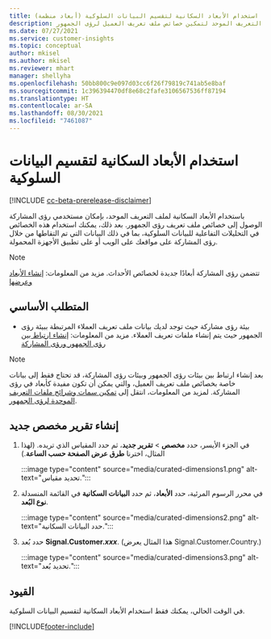 ```yaml
---
title: استخدام الأبعاد السكانية لتقسيم البيانات السلوكية (أبعاد منظمة)
description: استخدم الأبعاد المنظمة لملف التعريف الموحد لتمكين خصائص ملف تعريف العميل لرؤى الجمهور.
ms.date: 07/27/2021
ms.service: customer-insights
ms.topic: conceptual
author: mkisel
ms.author: mkisel
ms.reviewer: mhart
manager: shellyha
ms.openlocfilehash: 50bb800c9e097d03cc6f26f79819c741ab5e8baf
ms.sourcegitcommit: 1c396394470df8e68c2fafe3106567536ff87194
ms.translationtype: HT
ms.contentlocale: ar-SA
ms.lasthandoff: 08/30/2021
ms.locfileid: "7461087"
---
```

# <a name="use-demographic-dimensions-for-splitting-behavioral-data"></a>استخدام الأبعاد السكانية لتقسيم البيانات السلوكية

[!INCLUDE [cc-beta-prerelease-disclaimer](includes/cc-beta-prerelease-disclaimer.md)]

باستخدام الأبعاد السكانية لملف التعريف الموحد، بإمكان مستخدمي رؤى المشاركة الوصول إلى خصائص ملف تعريف رؤى الجمهور. بعد ذلك، يمكنك استخدام هذه الخصائص في التحليلات التفاعلية للبيانات السلوكية، بما في ذلك البيانات التي تم التقاطها من خلال رؤى المشاركة على مواقعك على الويب أو على تطبيق الأجهزة المحمولة.

>[!NOTE]
> تتضمن رؤى المشاركة أبعادًا جديدة لخصائص الأحداث. مزيد من المعلومات: [إنشاء الأبعاد وعرضها](dimensions.md)

## <a name="prerequisite"></a>المتطلب الأساسي

- بيئة رؤى مشاركة حيث توجد لديك بيانات ملف تعريف العملاء المرتبطة ببيئة رؤى الجمهور حيث يتم إنشاء ملفات تعريف العملاء. مزيد من المعلومات: [إنشاء ارتباط بين رؤى الجمهور ورؤى المشاركة](integrate-audience-insights-engagement-insights.md)

> [!NOTE]
> بعد إنشاء ارتباط بين بيئات رؤى الجمهور وبيئات رؤى المشاركة، قد تحتاج فقط إلى بيانات خاصة بخصائص ملف تعريف العميل، والتي يمكن أن تكون مفيدة كأبعاد في رؤى المشاركة. لمزيد من المعلومات، انتقل إلى [تمكين سمات وشرائح ملفات التعريف الموحدة لرؤى الجمهور](integrate-audience-insights-engagement-insights.md#enable-audience-insights-unified-profiles-attributes-and-segments).<!--note from editor: Suggested. -->

## <a name="create-a-new-custom-report"></a>إنشاء تقرير مخصص جديد

1. في الجزء الأيسر، حدد **مخصص** > **تقرير جديد**، ثم حدد المقياس الذي تريده. (لهذا المثال، اخترنا **طرق عرض الصفحة حسب الساعة**.)

    :::image type="content" source="media/curated-dimensions1.png" alt-text="تحديد مقياس.":::

2. في محرر الرسوم المرئية، حدد **الأبعاد**، ثم حدد **البيانات السكانية** في القائمة المنسدلة **نوع البُعد**.

    :::image type="content" source="media/curated-dimensions2.png" alt-text="حدد البيانات السكانية.":::

3. حدد بُعد **Signal.Customer.*xxx***. (هذا المثال يعرض Signal.Customer.Country.)

    :::image type="content" source="media/curated-dimensions3.png" alt-text="تحديد بُعد.":::
  
## <a name="limitations"></a>القيود

في الوقت الحالي، يمكنك فقط استخدام الأبعاد السكانية لتقسيم البيانات السلوكية.


[!INCLUDE[footer-include](../includes/footer-banner.md)]
